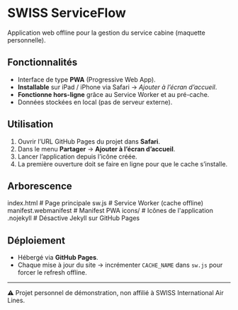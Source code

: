 # SWISS ServiceFlow

Application web offline pour la gestion du service cabine (maquette personnelle).

## Fonctionnalités
- Interface de type **PWA** (Progressive Web App).
- **Installable** sur iPad / iPhone via Safari → *Ajouter à l’écran d’accueil*.
- **Fonctionne hors-ligne** grâce au Service Worker et au pré-cache.
- Données stockées en local (pas de serveur externe).

## Utilisation
1. Ouvrir l’URL GitHub Pages du projet dans **Safari**.
2. Dans le menu **Partager** → **Ajouter à l’écran d’accueil**.
3. Lancer l’application depuis l’icône créée.
4. La première ouverture doit se faire en ligne pour que le cache s’installe.

## Arborescence
index.html # Page principale
sw.js # Service Worker (cache offline)
manifest.webmanifest # Manifest PWA
icons/ # Icônes de l'application
.nojekyll # Désactive Jekyll sur GitHub Pages

## Déploiement
- Hébergé via **GitHub Pages**.
- Chaque mise à jour du site → incrémenter `CACHE_NAME` dans `sw.js` pour forcer le refresh offline.

---

⚠️ Projet personnel de démonstration, non affilié à SWISS International Air Lines.
